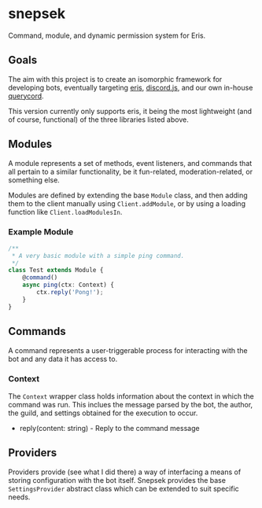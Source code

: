 # snepsek

Command, module, and dynamic permission system for Eris.

## Goals

The aim with this project is to create an isomorphic framework for developing bots, eventually targeting [eris](https://github.com/abalabahaha/eris/), [discord.js](https://discord.js.org), and our own in-house [querycord](https://github.com/fuzzyfoxie/kepp/tree/master/packages/querycord).

This version currently only supports eris, it being the most lightweight (and of course, functional) of the three libraries listed above.

## Modules

A module represents a set of methods, event listeners, and commands that all pertain to a similar functionality, be it fun-related, moderation-related, or something else.

Modules are defined by extending the base `Module` class, and then adding them to the client manually using `Client.addModule`, or by using a loading function like `Client.loadModulesIn`.

### Example Module

```ts
/**
 * A very basic module with a simple ping command.
 */
class Test extends Module {
	@command()
	async ping(ctx: Context) {
		ctx.reply('Pong!');
	}
}
```

## Commands

A command represents a user-triggerable process for interacting with the bot and any data it has access to.

### Context

The `Context` wrapper class holds information about the context in which the command was run. This inclues the message parsed by the bot, the author, the guild, and settings obtained for the execution to occur.

- reply(content: string) - Reply to the command message

## Providers

Providers provide (see what I did there) a way of interfacing a means of storing configuration with the bot itself. Snepsek provides the base `SettingsProvider` abstract class which can be extended to suit specific needs.
